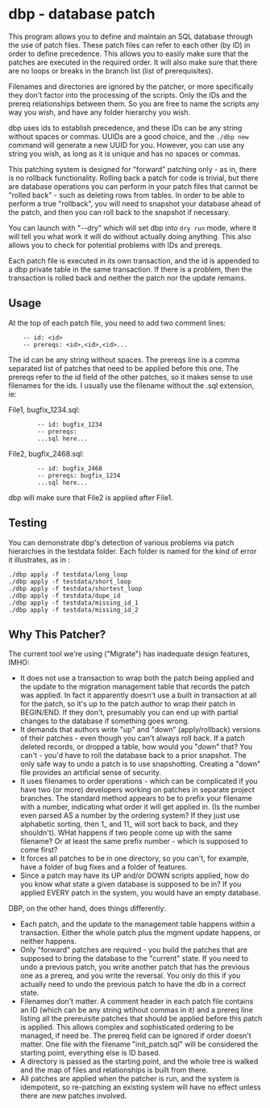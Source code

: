 # dbp - database patch

This program allows you to define and maintain an SQL database through the use of patch files. These patch files can refer to each other (by ID) in order to define precedence.  This allows you to easily make sure that the patches are executed in the required order.  It will also make sure that there are no loops or breaks in the branch list (list of prerequisites).

Filenames and directories are ignored by the patcher, or more specifically they don't factor into the processing of the scripts. Only the IDs and the prereq relationships between them. So you are free to name the scripts any way you wish, and have any folder hierarchy you wish.

dbp uses ids to establish precedence, and these IDs can be any string without spaces or commas. UUIDs are a good choice, and the `./dbp new` command will generate a new UUID for you. However, you can use any string you wish, as long as it is unique and has no spaces or commas.

This patching system is designed for "forward" patching only - as in, there is no rollback functionality. Rolling back a patch for code is trivial, but there are database operations you can perform in your patch files that cannot be "rolled back" - such as deleting rows from tables. In order to be able to perform a true "rollback", you will need to snapshot your database ahead of the patch, and then you can roll back to the snapshot if necessary.

You can launch with "--dry" which will set dbp into `dry run` mode, where it will tell you what work it will do without actually doing anything. This also allows you to check for potential problems with IDs and prereqs.

Each patch file is executed in its own transaction, and the id is appended to a dbp private table in the same transaction. If there is a problem, then the transaction is rolled back and neither the patch nor the update remains. 
## Usage
At the top of each patch file, you need to add two comment lines:
    
        -- id: <id>
        -- prereqs: <id>,<id>,<id>...

The id can be any string without spaces.
The prereqs line is a comma separated list of patches that need to be applied before this one. The prereqs refer to the id field of the other patches, so it makes sense to use filenames for the ids. I usually use the filename without the .sql extension, ie:

File1, bugfix_1234.sql:
        
            -- id: bugfix_1234
            -- prereqs:
            ...sql here...

File2, bugfix_2468.sql:
        
            -- id: bugfix_2468
            -- prereqs: bugfix_1234 
            ...sql here...

dbp will make sure that File2 is applied after File1.

## Testing

You can demonstrate dbp's detection of various problems via patch hierarchies in the testdata folder. Each folder is named for the kind of error it illustrates, as in :

    ./dbp apply -f testdata/long_loop
    ./dbp apply -f testdata/short_loop
    ./dbp apply -f testdata/shortest_loop
    ./dbp apply -f testdata/dupe_id
    ./dbp apply -f testdata/missing_id_1
    ./dbp apply -f testdata/missing_id_2

## Why This Patcher?

The current tool we're using ("Migrate") has inadequate design features, IMHO:
* It does not use a transaction to wrap both the patch being applied and the update to the migration management table that records the patch was applied. In fact it apparently doesn't use a built in transaction at all for the patch, so it's up to the patch author to wrap their patch in BEGIN/END. If they don't, presumably you can end up with partial changes to the database if something goes wrong.
* It demands that authors write "up" and "down" (apply/rollback) versions of their patches - even though you can't always roll back. If a patch deleted records, or dropped a table, how would you "down" that? You can't - you'd have to roll the database back to a prior snapshot. The only safe way to undo a patch is to use snapshotting. Creating a "down" file provides an artificial sense of security.
* It uses filenames to order operations - which can be complicated if you have two (or more) developers working on patches in separate project branches. The standard method appears to be to prefix your filename with a number, indicating what order it will get applied in. (Is the number even parsed AS a number by the ordering system? If they just use alphabetic sorting, then 1_ and 11_ will sort back to back, and they shouldn't). WHat happens if two people come up with the same filename? Or at least the same prefix number - which is supposed to come first?
* It forces all patches to be in one directory, so you can't, for example, have a folder of bug fixes and a folder of features.
* Since a patch may have its UP and/or DOWN scripts applied, how do you know what state a given database is supposed to be in? If you applied EVERY patch in the system, you would have an empty database.

DBP, on the other hand, does things differently:
* Each patch, and the update to the management table happens within a transaction. Either the whole patch plus the mgment update happens, or neither happens.
* Only "forward" patches are required - you build the patches that are supposed to bring the database to the "current" state. If you need to undo a previous patch, you write another patch that has the previous one as a prereq, and you write the reversal. You only do this if you actually need to undo the previous patch to have the db in a correct state.
* Filenames don't matter. A comment header in each patch file contains an ID (which can be any string wtihout commas in it) and a prereq line listing all the prereuisite patches that should be applied before this patch is applied. This allows complex and sophisticated ordering to be managed, if need be. The prereq field can be ignored if order doesn't matter. One file with the filename "init_patch.sql" will be considered the starting point, everything else is ID based.
* A directory is passed as the starting point, and the whole tree is walked and the map of files and relationships is built from there.
* All patches are applied when the patcher is run, and the system is idempotent, so re-patching an existing system will have no effect unless there are new patches involved.


